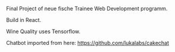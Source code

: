 Final Project of neue fische Trainee Web Development programm.

Build in React.

Wine Quality uses Tensorflow.

Chatbot imported from here: https://github.com/lukalabs/cakechat
